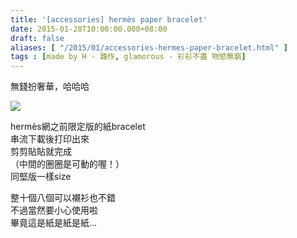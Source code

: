 ```yaml
---
title: '[accessories] hermès paper bracelet'
date: 2015-01-28T10:00:00.000+08:00
draft: false
aliases: [ "/2015/01/accessories-hermes-paper-bracelet.html" ]
tags : [made by H - 雜作, glamorous - 衫衫不盡 物慾無窮]
---
```


無錢扮奢華，哈哈哈  

[![](https://farm9.staticflickr.com/8618/16352789462_642effd02e_z.jpg)](https://farm9.staticflickr.com/8618/16352789462_642effd02e_z.jpg)

hermès網之前限定版的紙bracelet  
串流下載後打印出來  
剪剪貼貼就完成  
（中間的圈圈是可動的喔！）  
同堅版一樣size  
  
整十個八個可以襯衫也不錯  
不過當然要小心使用啦  
畢竟這是紙是紙是紙...